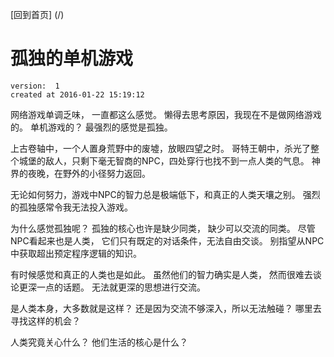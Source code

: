 [回到首页] (/)

# 孤独的单机游戏

    version:  1
    created at 2016-01-22 15:19:12 


网络游戏单调乏味， 一直都这么感觉。 懒得去思考原因，我现在不是做网络游戏的。
单机游戏的？  最强烈的感觉是孤独。 

上古卷轴中，一个人置身荒野中的废墟，放眼四望之时。
哥特王朝中，杀光了整个城堡的敌人，只剩下毫无智商的NPC，四处穿行也找不到一点人类的气息。
神界的夜晚，在野外的小径努力返回。 

无论如何努力，游戏中NPC的智力总是极端低下，和真正的人类天壤之别。 
强烈的孤独感常令我无法投入游戏。 

为什么感觉孤独呢？ 
孤独的核心也许是缺少同类， 缺少可以交流的同类。 
尽管NPC看起来也是人类， 它们只有既定的对话条件，无法自由交谈。 别指望从NPC中获取超出预定程序逻辑的知识。

有时候感觉和真正的人类也是如此。 
虽然他们的智力确实是人类， 然而很难去谈论更深一点的话题。 
无法就更深的思想进行交流。 

是人类本身，大多数就是这样？
还是因为交流不够深入，所以无法触碰？
哪里去寻找这样的机会？ 

人类究竟关心什么？ 他们生活的核心是什么？ 

